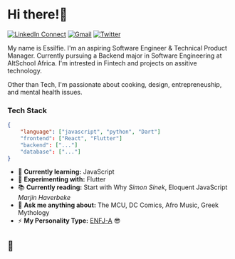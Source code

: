 # Hi there!:wave:

[![LinkedIn Connect](https://img.shields.io/badge/%20-Connect-black?color=222244&labelColor=000000&logo=linkedin&logoColor=f5f7fe)](https://www.linkedin.com/in/essilfiequansah/) [![Gmail](https://img.shields.io/badge/%20-Send%20Mail-black?color=222244&labelColor=000000&logo=gmail&logoColor=f5f7fe)](mailto:bquansah007@gmail.com?) [![Twitter](https://img.shields.io/badge/%20-Follow-black?color=222244&labelColor=000000&logo=Twitter&logoColor=f5f7fe)](https://twitter.com/essilfiequansah)

My name is Essilfie. I'm an aspiring Software Engineer & Technical Product Manager. Currently pursuing a Backend major in Software Engineering at AltSchool Africa. I'm intrested in Fintech and projects on assitive technology.

Other than Tech, I'm passionate about cooking, design, entrepreneuship, and mental health issues.

### Tech Stack

```json
{
    "language": ["javascript", "python", "Dart"]
    "frontend": ["React", "Flutter"]
    "backend": ["..."]
    "database": ["..."]
}
```

<!-- - 🔭 **Currently working on:** ... -->

-   🌱 **Currently learning:** JavaScript
-   🧪 **Experimenting with:** Flutter
-   📚 **Currently reading:** Start with Why _Simon Sinek_, Eloquent JavaScript _Marjin Haverbeke_
-   💬 **Ask me anything about:** The MCU, DC Comics, Afro Music, Greek Mythology
-   ⚡ **My Personality Type:** [ENFJ-A](https://www.16personalities.com/enfj-personality) :sunglasses:

<!-- -   👯 **Looking to collaborate on:** Projects focused on Assitive Technologies -->
<!-- -   🤔 **Looking for help with:** Systems Design & Micro-frontend Architecture. -->

<!-- {
    "language": ["javascript", "python", "go"],
    "frontend": ["scss", "Tailwind", "react", "next"]
    "backend": ["go", "node", "flask", "FastAPI", "firebase"],
    "database": ["postgres", "mysql", "mongodb", "redis"]
} -->

## :wave:
